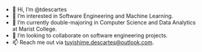 - 👋 Hi, I’m @tdescartes
- 👀 I’m interested in Software Engineering and Machine Learning.
- 🌱 I’m currently double-majoring in Computer Science and Data Analytics at Marist College.
- 💞️ I’m looking to collaborate on software engineering projects.
- 📫 Reach me out via tuyishime.descartes@outlook.com.

<!---
tdescartes/tdescartes is a ✨ special ✨ repository because its `README.md` (this file) appears on your GitHub profile.
You can click the Preview link to take a look at your changes.
--->
